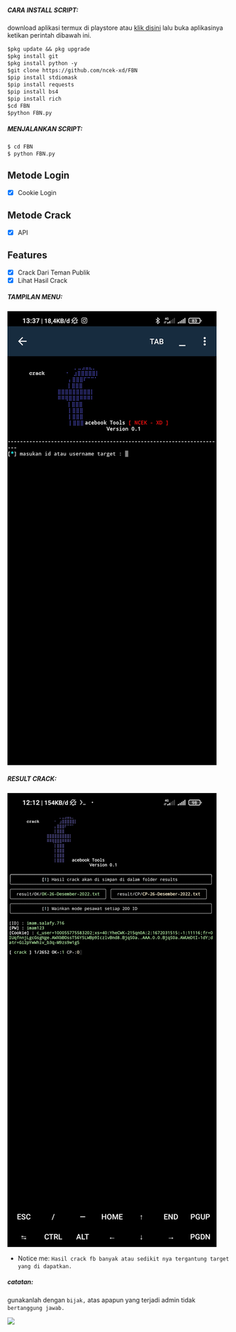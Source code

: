 
<h5 align="left">CARA INSTALL SCRIPT:</h5>

download aplikasi termux di playstore atau <a href="https://f-droid.org/repo/com.termux_118.apk">klik disini</a> lalu buka aplikasinya ketikan perintah dibawah ini.


    $pkg update && pkg upgrade
    $pkg install git
    $pkg install python -y
    $git clone https://github.com/ncek-xd/FBN
    $pip install stdiomask
    $pip install requests
    $pip install bs4
    $pip install rich
    $cd FBN
    $python FBN.py


<h5 align="left">MENJALANKAN SCRIPT:</h5>

    $ cd FBN
    $ python FBN.py
    
## Metode Login
- [x] Cookie Login

## Metode Crack
- [x] API

## Features
- [x] Crack Dari Teman Publik
- [x] Lihat Hasil Crack
<h5 align="left">TAMPILAN MENU:</h5>

![IMG_20221104_175651](https://github.com/ncek-XD/FBN/blob/main/assets/Screenshot_2022-12-26-13-37-29-822_ru.iiec.pydroid3.jpg)

<h5 align="left">RESULT CRACK:</h5>

![IMG_20221104_175714](https://github.com/ncek-XD/FBN/blob/main/assets/Screenshot_2022-12-26-12-12-01-168_com.termux.jpg)

- Notice me: ```Hasil crack fb banyak atau sedikit nya tergantung target yang di dapatkan.```


<h5 align="left">catatan:</h5>

gunakanlah dengan ```bijak,``` atas apapun yang terjadi admin tidak ```bertanggung jawab.```

<a href="https://github.com/ncek-xd">
  <img width="40%" src="https://avatars.githubusercontent.com/u/101446019?s=96&v=4" />
</a>
